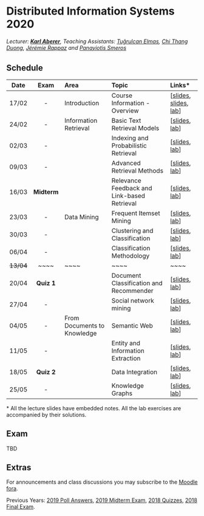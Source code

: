 # Distributed Information Systems 2020
###### Lecturer: ***[Karl Aberer](http://lsir.epfl.ch/aberer/)***, Teaching Assistants: [Tuğrulcan Elmas](https://people.epfl.ch/tugrulcan.elmas), [Chi Thang Duong](https://people.epfl.ch/thang.duong), [Jérémie Rappaz](https://people.epfl.ch/jeremie.rappaz) and [Panayiotis Smeros](https://people.epfl.ch/panayiotis.smeros)


## Schedule
| Date      | Exam        | Area                        | Topic                                       | Links*                                |
|:---------:|:-----------:|:----------------------------|:--------------------------------------------|:--------------------------------------|
| 17/02     | -           | Introduction                | Course Information - Overview               | [[slides][0], [slides][1], [lab][0l]] |
| 24/02     | -           | Information Retrieval       | Basic Text Retrieval Models                 | [[slides][2], [lab][1l]]              |
| 02/03     | -           |                             | Indexing and Probabilistic Retrieval        | [[slides][3], [lab][2l]]              |
| 09/03     | -           |                             | Advanced Retrieval Methods                  | [[slides][4], [lab][3l]]              |
| 16/03     | **Midterm** |                             | Relevance Feedback and Link-based Retrieval | [[slides][5], [lab][4l]]              |
| 23/03     | -           | Data Mining                 | Frequent Itemset Mining                     | [[slides][6], [lab][5l]]              |
| 30/03     | -           |                             | Clustering and Classification               | [[slides][7], [lab][6l]]              |
| 06/04     | -           |                             | Classification Methodology                  | [[slides][8], [lab][7l]]              |
| ~~13/04~~ | ~~~~        | ~~~~                        | ~~~~                                        | ~~~~                                  |
| 20/04     | **Quiz 1**  |                             | Document Classification and Recommender     | [[slides][9], [lab][8l]]              |
| 27/04     | -           |                             | Social network mining                       | [[slides][10], [lab][9l]]             |
| 04/05     | -           | From Documents to Knowledge | Semantic Web                                | [[slides][11], [lab][10l]]            |
| 11/05     | -           |                             | Entity and Information Extraction           | [[slides][12], [lab][11l]]            |
| 18/05     | **Quiz 2**  |                             | Data Integration                            | [[slides][13], [lab][12l]]            |
| 25/05     | -           |                             | Knowledge Graphs                            | [[slides][14], [lab][13l]]            |

\* All the lecture slides have embedded notes. All the lab exercises are accompanied by their solutions.

[0]:Lectures/week%201%20-%20Course%20Information%202020.pptx?raw=true
[1]:Lectures/week%201%20-%20Overview%20DIS.pptx?raw=true
[2]:Lectures/week%202%20-%20Information%20Retrieval%20Basics.pptx?raw=true
[3]:Lectures/week%203%20-%20Information%20Retrieval%20Indexing.pptx?raw=true
[4]:Lectures/week%204%20-%20Advanced%20Retrieval%20Models.pptx?raw=true
[5]:Lectures/week%205%20-%20Relevance%20Feedback%20and%20Link%20Based%20Ranking.pptx?raw=true
[6]:Lectures/week%206%20-%20Frequent%20Itemsets.pptx?raw=true
[7]:Lectures/week%207%20-%20Clustering%20and%20Classification.pptx?raw=true
[8]:Lectures/week%208%20-%20Classification%20Methodology.pptx?raw=true
[9]:Lectures/week%209%20-%20Applied%20Classification.pptx?raw=true
[10]:Lectures/week%2010%20-%20Social%20Network%20Mining.pptx?raw=true
[11]:Lectures/week%2011%20-%20Semantic%20Web.pptx?raw=true
[12]:Lectures/week%2012%20-%20Information%20Extraction.pptx?raw=true
[13]:Lectures/week%2013%20-%20Taxonomy%20Induction.pptx?raw=true
[14]:Lectures/week%2014%20-%20Knowledge%20Inference.pptx?raw=true

[0l]:Exercises/Prerequisites.md
[1l]:Exercises/01.Vector_Space_Retrieval
[2l]:Exercises/02.Indexing_Probabilistic_Retrieval
[3l]:Exercises/03.Advanced_Information_Retrieval
[4l]:Exercises/04.Relevance_Feedback
[5l]:Exercises/05.Frequent_Itemsets
[6l]:Exercises/06.Clustering
[7l]:Exercises/07.Classification
[8l]:Exercises/08.Recommender_Systems
[9l]:Exercises/09.Social_Network_Analysis
[10l]:Exercises/10.Semantic_Web
[11l]:Exercises/11.Entity_and_Information_Extraction
[12l]:Exercises/12.Taxonomy_Induction
[13l]:Exercises/13.Knowledge_Inference


## Exam
TBD


## Extras
For announcements and class discussions you may subscribe to the [Moodle fora](https://moodle.epfl.ch/course/view.php?id=4051).

Previous Years: [2019 Poll Answers](Extras/2019-Polls), [2019 Midterm Exam](Extras/2019-Midterm), [2018 Quizzes](Extras/2018-Quizzes), [2018 Final Exam](Extras/2018-Final).
